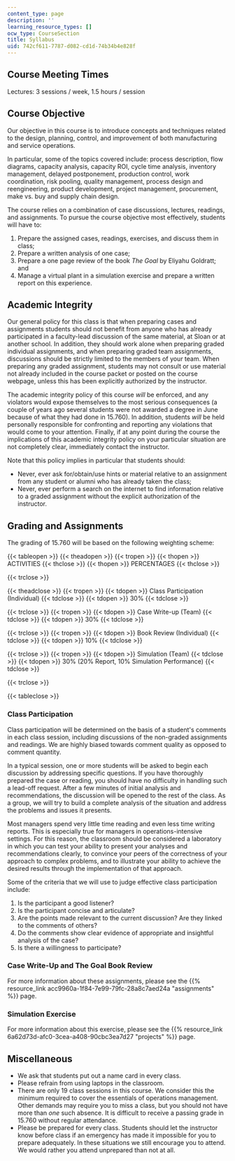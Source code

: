 ```yaml
---
content_type: page
description: ''
learning_resource_types: []
ocw_type: CourseSection
title: Syllabus
uid: 742cf611-7787-d082-cd1d-74b34b4e828f
---
```


Course Meeting Times
--------------------

Lectures: 3 sessions / week, 1.5 hours / session

Course Objective
----------------

Our objective in this course is to introduce concepts and techniques related to the design, planning, control, and improvement of both manufacturing and service operations.

In particular, some of the topics covered include: process description, flow diagrams, capacity analysis, capacity ROI, cycle time analysis, inventory management, delayed postponement, production control, work coordination, risk pooling, quality management, process design and reengineering, product development, project management, procurement, make vs. buy and supply chain design.

The course relies on a combination of case discussions, lectures, readings, and assignments. To pursue the course objective most effectively, students will have to:

1.  Prepare the assigned cases, readings, exercises, and discuss them in class;
2.  Prepare a written analysis of one case;
3.  Prepare a one page review of the book _The Goal_ by Eliyahu Goldratt; and
4.  Manage a virtual plant in a simulation exercise and prepare a written report on this experience.

Academic Integrity
------------------

Our general policy for this class is that when preparing cases and assignments students should not benefit from anyone who has already participated in a faculty-lead discussion of the same material, at Sloan or at another school. In addition, they should work alone when preparing graded individual assignments, and when preparing graded team assignments, discussions should be strictly limited to the members of your team. When preparing any graded assignment, students may not consult or use material not already included in the course packet or posted on the course webpage, unless this has been explicitly authorized by the instructor.

The academic integrity policy of this course _will_ be enforced, and any violators would expose themselves to the most serious consequences (a couple of years ago several students were not awarded a degree in June because of what they had done in 15.760). In addition, students _will_ be held personally responsible for confronting and reporting any violations that would come to your attention. Finally, if at any point during the course the implications of this academic integrity policy on your particular situation are not completely clear, immediately contact the instructor.

Note that this policy implies in particular that students should:

*   Never, ever ask for/obtain/use hints or material relative to an assignment from any student or alumni who has already taken the class;
*   Never, ever perform a search on the internet to find information relative to a graded assignment without the explicit authorization of the instructor.

Grading and Assignments
-----------------------

The grading of 15.760 will be based on the following weighting scheme:

{{< tableopen >}}
{{< theadopen >}}
{{< tropen >}}
{{< thopen >}}
ACTIVITIES
{{< thclose >}}
{{< thopen >}}
PERCENTAGES
{{< thclose >}}

{{< trclose >}}

{{< theadclose >}}
{{< tropen >}}
{{< tdopen >}}
Class Participation (Individual)
{{< tdclose >}}
{{< tdopen >}}
30%
{{< tdclose >}}

{{< trclose >}}
{{< tropen >}}
{{< tdopen >}}
Case Write-up (Team)
{{< tdclose >}}
{{< tdopen >}}
30%
{{< tdclose >}}

{{< trclose >}}
{{< tropen >}}
{{< tdopen >}}
Book Review (Individual)
{{< tdclose >}}
{{< tdopen >}}
10%
{{< tdclose >}}

{{< trclose >}}
{{< tropen >}}
{{< tdopen >}}
Simulation (Team)
{{< tdclose >}}
{{< tdopen >}}
30% (20% Report, 10% Simulation Performance)
{{< tdclose >}}

{{< trclose >}}

{{< tableclose >}}

### Class Participation

Class participation will be determined on the basis of a student's comments in each class session, including discussions of the non-graded assignments and readings. We are highly biased towards comment quality as opposed to comment quantity.

In a typical session, one or more students will be asked to begin each discussion by addressing specific questions. If you have thoroughly prepared the case or reading, you should have no difficulty in handling such a lead-off request. After a few minutes of initial analysis and recommendations, the discussion will be opened to the rest of the class. As a group, we will try to build a complete analysis of the situation and address the problems and issues it presents.

Most managers spend very little time reading and even less time writing reports. This is especially true for managers in operations-intensive settings. For this reason, the classroom should be considered a laboratory in which you can test your ability to present your analyses and recommendations clearly, to convince your peers of the correctness of your approach to complex problems, and to illustrate your ability to achieve the desired results through the implementation of that approach. 

Some of the criteria that we will use to judge effective class participation include:

1.  Is the participant a good listener?
2.  Is the participant concise and articulate?
3.  Are the points made relevant to the current discussion? Are they linked to the comments of others?
4.  Do the comments show clear evidence of appropriate and insightful analysis of the case?
5.  Is there a willingness to participate?

### Case Write-Up and The Goal Book Review

For more information about these assignments, please see the {{% resource_link acc9960a-1f84-7e99-79fc-28a8c7aed24a "assignments" %}} page.

### Simulation Exercise

For more information about this exercise, please see the {{% resource_link 6a62d73d-afc0-3cea-a408-90cbc3ea7d27 "projects" %}} page.

Miscellaneous
-------------

*   We ask that students put out a name card in every class.
*   Please refrain from using laptops in the classroom.
*   There are only 19 class sessions in this course. We consider this the minimum required to cover the essentials of operations management. Other demands may require you to miss a class, but you should not have more than _one_ such absence. It is difficult to receive a passing grade in 15.760 without regular attendance.
*   Please be prepared for every class. Students should let the instructor know before class if an emergency has made it impossible for you to prepare adequately. In these situations we still encourage you to attend. We would rather you attend unprepared than not at all.